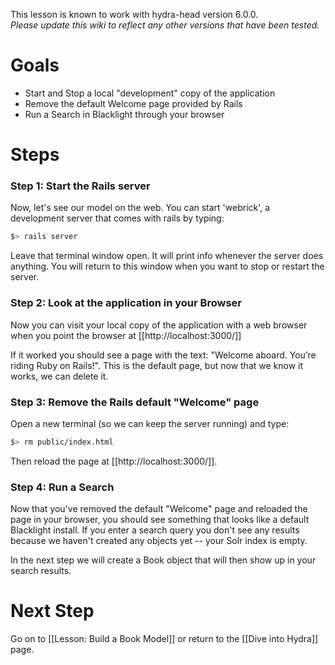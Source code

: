 This lesson is known to work with hydra-head version 6.0.0.   
_Please update this wiki to reflect any other versions that have been tested._

# Goals
* Start and Stop a local "development" copy of the application
* Remove the default Welcome page provided by Rails
* Run a Search in Blacklight through your browser

# Steps

### Step 1: Start the Rails server

Now, let's see our model on the web.  You can start 'webrick', a development server that comes with rails by typing:

```bash
$> rails server
```

Leave that terminal window open.  It will print info whenever the server does anything.  You will return to this window when you want to stop or restart the server.

### Step 2: Look at the application in your Browser

Now you can visit your local copy of the application with a web browser when you point the browser at [[http://localhost:3000/]]

If it worked you should see a page with the text: "Welcome aboard. You’re riding Ruby on Rails!".  This is the default page, but now that we know it works, we can delete it.  

### Step 3: Remove the Rails default "Welcome" page

Open a new terminal (so we can keep the server running) and type:

```bash
$> rm public/index.html
```
Then reload the page at [[http://localhost:3000/]].  

### Step 4: Run a Search

Now that you've removed the default "Welcome" page and reloaded the page in your browser, you should see something that looks like a default Blacklight install.  If you enter a search query you don't see any results because we haven't created any objects yet -- your Solr index is empty.

In the next step we will create a Book object that will then show up in your search results.

# Next Step
Go on to [[Lesson: Build a Book Model]] or return to the [[Dive into Hydra]] page.